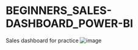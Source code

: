 # BEGINNERS_SALES-DASHBOARD_POWER-BI
Sales dashboard for practice
![image](https://github.com/user-attachments/assets/909c65b9-9362-4342-9332-305c63544f87)
